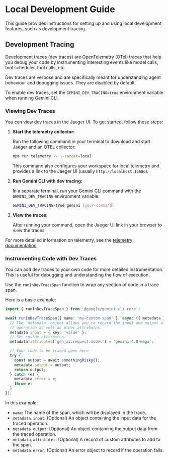 # Local Development Guide

This guide provides instructions for setting up and using local development
features, such as development tracing.

## Development Tracing

Development traces (dev traces) are OpenTelemetry (OTel) traces that help you
debug your code by instrumenting interesting events like model calls, tool
scheduler, tool calls, etc.

Dev traces are verbose and are specifically meant for understanding agent
behaviour and debugging issues. They are disabled by default.

To enable dev traces, set the `GEMINI_DEV_TRACING=true` environment variable
when running Gemini CLI.

### Viewing Dev Traces

You can view dev traces in the Jaeger UI. To get started, follow these steps:

1.  **Start the telemetry collector:**

    Run the following command in your terminal to download and start Jaeger and
    an OTEL collector:

    ```bash
    npm run telemetry -- --target=local
    ```

    This command also configures your workspace for local telemetry and provides
    a link to the Jaeger UI (usually `http://localhost:16686`).

2.  **Run Gemini CLI with dev tracing:**

    In a separate terminal, run your Gemini CLI command with the
    `GEMINI_DEV_TRACING` environment variable:

    ```bash
    GEMINI_DEV_TRACING=true gemini [your-command]
    ```

3.  **View the traces:**

    After running your command, open the Jaeger UI link in your browser to view
    the traces.

For more detailed information on telemetry, see the
[telemetry documentation](./cli/telemetry.md).

### Instrumenting Code with Dev Traces

You can add dev traces to your own code for more detailed instrumentation. This
is useful for debugging and understanding the flow of execution.

Use the `runInDevTraceSpan` function to wrap any section of code in a trace
span.

Here is a basic example:

```typescript
import { runInDevTraceSpan } from '@google/gemini-cli-core';

await runInDevTraceSpan({ name: 'my-custom-span' }, async ({ metadata }) => {
  // The `metadata` object allows you to record the input and output of the
  // operation as well as other attributes.
  metadata.input = { key: 'value' };
  // Set custom attributes.
  metadata.attributes['gen_ai.request.model'] = 'gemini-4.0-mega';

  // Your code to be traced goes here
  try {
    const output = await somethingRisky();
    metadata.output = output;
    return output;
  } catch (e) {
    metadata.error = e;
    throw e;
  }
});
```

In this example:

- `name`: The name of the span, which will be displayed in the trace.
- `metadata.input`: (Optional) An object containing the input data for the
  traced operation.
- `metadata.output`: (Optional) An object containing the output data from the
  traced operation.
- `metadata.attributes`: (Optional) A record of custom attributes to add to the
  span.
- `metadata.error`: (Optional) An error object to record if the operation fails.
